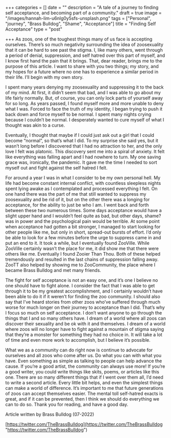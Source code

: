 +++
categories = []
date = ""
description = "A tale of a journey to finding self acceptance, and becoming part of a community."
draft = true
image = "/images/hannah-lim-u6nlg0y5sfs-unsplash.png"
tags = ["Personal", "journey", "Brass Bulldog", "Shame", "Acceptance"]
title = "Finding Self Acceptance"
type = "post"

+++
As zoos, one of the toughest things many of us face is accepting ourselves. There’s so much negativity surrounding the idea of zoosexuality that it can be hard to see past the stigma. I, like many others, went through a period of denial, suppression, and self hatred over this part of myself, and I know first hand the pain that it brings. That, dear reader, brings me to the purpose of this article. I want to share with you two things; my story, and my hopes for a future where no one has to experience a similar period in their life. I’ll begin with my own story.

I spent many years denying my zoosexuality and suppressing it to the back of my mind. At first, it didn’t seem that bad, and I was able to go about my life fairly normally. But, of course, you can only lock parts of yourself away for so long. As years passed, I found myself more and more unable to deny what I was. Forced to face the truth of my identity, I began trying to push it back down and force myself to be normal. I spent many nights crying because I couldn’t be normal. I desperately wanted to cure myself of what I thought was akin to a curse.

Eventually, I thought that maybe if I could just ask out a girl that I could become “normal”, so that’s what I did. To my surprise she said yes, but it wasn’t long before I discovered that I had no attraction to her, and the only love I felt was platonic. This discovery sent me into a spiral of anxiety. It felt like everything was falling apart and I had nowhere to turn. My one saving grace was, ironically, the pandemic. It gave me the time I needed to sort myself out and fight against the self hatred I felt.

For around a year I was in what I consider to be my own personal hell. My life had become constant internal conflict, with countless sleepless nights spent lying awake as I contemplated and processed everything I felt. On one hand there was the part of me that still wanted to suppress my zoosexuality and be rid of it, but on the other there was a longing for acceptance, for the ability to just be who I am. I went back and forth between these two numerous times. Some days acceptance would have a slight upper hand and I wouldn’t feel quite as bad, but other days, shame? was in power and the psychological pain would be terrible. At some point when acceptance had gotten a bit stronger, I managed to start looking for other people like me, but only in short, spread-out bursts of effort. I’d only be able to look for a few minutes before the urge to suppress came in and put an end to it. It took a while, but I eventually found ZooVille. While ZooVille certainly wasn’t the place for me, it did show me that there were others like me. Eventually I found Zooier Than Thou. Both of these helped tremendously and resulted in the last chains of suppression falling away. ZooTT also helped by showing me to ZooCommunity, the place where I became Brass Bulldog and met many friends.

The fight for self acceptance is not an easy one, and it’s one I believe no one should have to fight alone. I consider the fact that I was able to get through it to be my greatest accomplishment, and I certainly wouldn’t have been able to do it if it weren’t for finding the zoo community. I should also say that I’ve heard stories from other zoos who’ve suffered through much worse for much longer on their journey to acceptance than I did. That’s why I focus so much on self acceptance. I don’t want anyone to go through the things that I and so many others have. I dream of a world where all zoos can discover their sexuality and be ok with it and themselves. I dream of a world where zoos will no longer have to fight against a mountain of stigma saying that they’re a monster for something they had no choice in. It will take a lot of time and even more work to accomplish, but I believe it’s possible.

What we as a community can do right now is continue to advocate for ourselves and all zoos who come after us. Do what you can with what you have. Even something as simple as talking to people can help advance the cause. If you’re a good artist, the community can always use more! If you’re a good writer, you could write things like skits, poems, or articles like this one. There are so many different things that if I went over them all, I’d need to write a second article. Every little bit helps, and even the simplest things can make a world of difference. It’s important to me that future generations of zoos can accept themselves easier. The mental toll self-hatred exacts is great, and if it can be prevented, then I think we should do everything we can to do so. Thank you for reading, and have a good day.

Article written by Brass Bulldog (07-2022) 

[https://twitter.com/TheBrassBulldog](https://twitter.com/TheBrassBulldog "https://twitter.com/TheBrassBulldog")